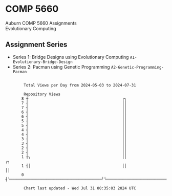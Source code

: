 # COMP 5660
Auburn COMP 5660 Assignments  
Evolutionary Computing

## Assignment Series
- Series 1: Bridge Designs using Evolutionary Computing `A1-Evolutionary-Bridge-Design`
- Series 2: Pacman using Genetic Programming `A2-Genetic-Programming-Pacman`

```

        Total Views per Day from 2024-05-03 to 2024-07-31

        Repository Views
       8 ┼                                         ╭╮
       7 ┤                                         ││
       7 ┤                                         ││
       6 ┤                                         ││
       6 ┤                                         ││
       5 ┤                                         ││
       5 ┤                                         ││
       4 ┤                                         ││
       4 ┤                                         ││
       3 ┤                                         ││
       3 ┤                                         ││
       2 ┤                                         ││
       2 ┤                                         ││
       1 ┼╮                                        ││                          ╭╮
       1 ┤│                                        ││                          ││
       0 ┤╰────────────────────────────────────────╯╰──────────────────────────╯╰──────────────────

        Chart last updated - Wed Jul 31 00:35:03 2024 UTC
        
```

